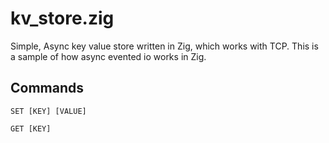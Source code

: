 # kv_store.zig
Simple, Async key value store written in Zig, which works with TCP. This is a sample of how async evented io works in Zig.

## Commands
```
SET [KEY] [VALUE]

GET [KEY]
```
